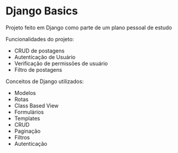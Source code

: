 # Django Basics

Projeto feito em Django como parte de um plano pessoal de estudo

Funcionalidades do projeto:

- CRUD de postagens
- Autenticação de Usuário
- Verificação de permissões de usuário
- Filtro de postagens

Conceitos de Django utilizados:

- Modelos
- Rotas
- Class Based View
- Formulários
- Templates
- CRUD
- Paginação
- Filtros
- Autenticação
